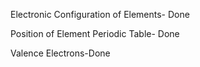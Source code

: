 Electronic Configuration of Elements- Done


Position of Element Periodic Table- Done


Valence Electrons-Done
